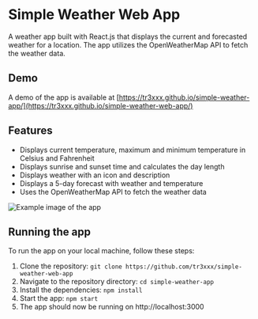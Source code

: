 # Simple Weather Web App

A weather app built with React.js that displays the current and forecasted weather for a location. The app utilizes the OpenWeatherMap API to fetch the weather data.
## Demo

A demo of the app is available at [https://tr3xxx.github.io/simple-weather-app/](https://tr3xxx.github.io/simple-weather-web-app/)


## Features

- Displays current temperature, maximum and minimum temperature in Celsius and Fahrenheit
- Displays sunrise and sunset time and calculates the day length
- Displays weather with an icon and description
- Displays a 5-day forecast with weather and temperature
- Uses the OpenWeatherMap API to fetch the weather data

![Example image of the app](https://iili.io/HAqIDAP.png)

## Running the app

To run the app on your local machine, follow these steps:

1. Clone the repository: `git clone https://github.com/tr3xxx/simple-weather-web-app`
2. Navigate to the repository directory: `cd simple-weather-app`
3. Install the dependencies: `npm install`
4. Start the app: `npm start`
5. The app should now be running on http://localhost:3000

